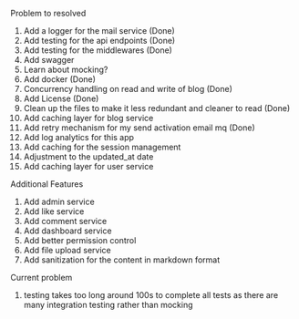 Problem to resolved
1. Add a logger for the mail service (Done)
2. Add testing for the api endpoints (Done)
3. Add testing for the middlewares (Done)
5. Add swagger
6. Learn about mocking?
7. Add docker (Done)
8. Concurrency handling on read and write of blog (Done)
9. Add License (Done)
10. Clean up the files to make it less redundant and cleaner to read (Done)
11. Add caching layer for blog service
12. Add retry mechanism for my send activation email mq (Done)
13. Add log analytics for this app
14. Add caching for the session management
15. Adjustment to the updated_at date
16. Add caching layer for user service

Additional Features
1. Add admin service
2. Add like service
3. Add comment service
4. Add dashboard service
5. Add better permission control
6. Add file upload service
7. Add sanitization for the content in markdown format

Current problem
1. testing takes too long around 100s to complete all tests as there are many integration testing rather than mocking 
